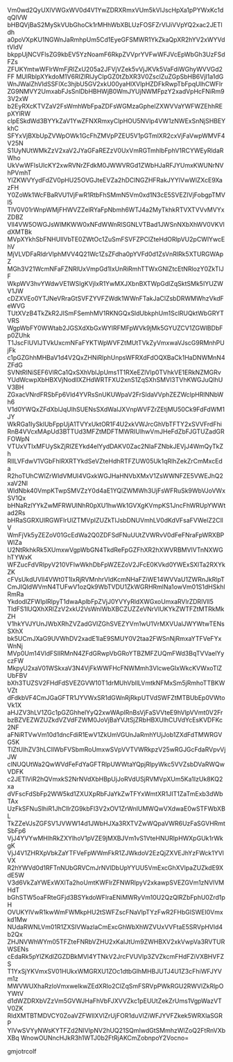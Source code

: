 Vm0wd2QyUXlVWGxWV0d4V1YwZDRXRmxVUm5kVlJscHpXa1pPYWxKc1dqQlVW
bHBQVjBaS2MySkVUbGhoCk1rMHhWbXBLUzFOSFZrVlJiVVpYQ2xac2JETldh
a0poVXpKU1NGWnJaRmhpUm5Cd1EyeGFSMWR1YkZkaQpXR2hYV2xWYVdtVldV
bkppUjNCVFlsZG9kbEV5YzNoamF6RkpZVVprYVFwWFJVcEpWbGh3UzFSdFZs
ZFUKYmtwWFlrWmFjRlZxU205a2JFVjVZek5vVjJKVk5VaFdiWGhyWVVGd2FF
MUlRblpXYkdoM1V6RlZlRlJyClpGZ0tZbXR3V0ZsclZuZGpSbHB6VjI1a1dG
WnJWalZhVldSSFlXc3hjbU5GV2xkU00yaHlXVlpHZDFkRwpTbFpqUlhCWFlr
ZG9NMVY2UmxabFJsSnlDbHBHWjB0WmJYUjNWMFpzY2xadVpHcFNiRm93V2xW
b2EyRXcKTVZaV2FsWmhWbFpaZDFsWGMzaGphelZXWVVaYWFWZEhhREpXYlRW
clpESkdWd3BYYkZaV1YwZFNXRmxyClpHOU5NVlp4VW1zNWExSnNjSHBEYkhC
SFYxVjBXbUpZVWpOWk1GcFhZMVpPZEU5V1pGTmlXR2cxVjFaVwpWMVF4V25N
S1UyNUtWMkZzV2xaV2JYaGFaREZzV0UxVmRGTmhlbFphV1RCYWEyRldaRWho
UkVwWFlsUlcKY2xwRVNrZFdkM0JWWVRGd1ZWbHJaRFJYUmxKWUNrNVhPVmhT
YlZKWVYydFdZV0pHU25OVGJteEVZa2hDClNGZHFRakJYYlVwWlZXcE9XazFH
Y0ZoWk1WcFBaRVU1VjFwR1RtbFhSMmN5Vm0xd1N3cE5SVEZIVjFobgpTMVl5
TlV0V01rWnpWMjFHWVZZelRYaFpNbmh6WTJ4a2MyTkhkRTVXTVVvMVYxZDBZ
Vll4VW5OWGJsWlMKWW0xNFdWWnRlSGNLVTBad1JWSnNXbXhWV0VKVldXMTBk
MVpXYkhSbFNHUllVbTE0ZWtOc1ZuSmFSVFZPClZteHdORlpVU2pCWlYwcEhV
MjVLVDFaRldrVlphMVV4Q21Wc1ZsZFdha0pYVFd0d1ZsVnRlRk5XTURGWApZ
MGh3V21WcmNFaFZNRlUxVmpGd1IxUnRiRmhTTWxGNlZtcEtNRlozY0ZkTlJF
WkpWV3hvYWdwVE1WSlgKVjIxR1YwMXJXbnBXTWpGdlZqSktSMk5IYUZWV1JW
cDZXVEo0YTJNeVRraGtSVFZYVFZWdk1WWnFTakJaClZsbDRWMWhzVkdFeWVG
TUtXVzB4TkZkR2JISmFSemhMV1RKNGQxSldUbkphUm1SclRUQktWbGRYTVRS
WgpWbFY0WWtab2JGSXdXbGxWYlRFMFpWVk9jMk5GYUZCV1ZGWlBDbFp0ZUhk
T1JscFlUVlJTVkUxcmNFaFYKTWpWVFZtMUtTVkZyVmxwaVJscG9RMnhPUjFk
c1pGZGhhMHBaV1d4V2QxZHNiRlphUnpsWFRXdFdOQXBaCk1HaDNWMnN4ZFdG
SVNtRlNiSEF6VlRCa1QxSXhVblJpUms1T1RXeEZlVlp0TVhkVE1ERkNZMGRv
YUdWcwpXbHBXVjNodllXZHdWRTFXU2xnS1ZqSXhSMVl3TVhKWGJuQlhUV3BH
ZGxacVNrdFRSbFp6Vld4YVRsSnUKUWpaV2FrSldaVVphZEZWclpHRlNNbWh6
V1d0YWQxZFdXblJqUlhSUENsSXdWalJXVnpWVFZrZEtjMU50Ck9FdFdWM1JY
WkRGa1IySklUbFppUjA1TVYxUktOR1F4U2xkVWJrcGhVbTFTY2xSVVFrdFhi
RnB4VVcxMApUd3BTTUd3MFZtMDFTMWRIUlhwVmJHeFdZbFJGTUZadGRFOWpN
VTUxVTIxMFUySkZjRlZEYkd4elYydDAKV0Zac2NIaFZNbkJEVjJ4WmQyTkZh
RllLVFdwV1VGbFhlRXRTYkdSeVZteHdhRTFZUW05Uk1qRlhZekZrCmMxcEda
R2hoTUhCWlZrWldVMUl4VGxkWGJHaHNVbXMxV1ZsWWNFZE5VWEJhQ2xaV2NI
WldNbk40VmpKTwpSMVZzY0d4aE1YQlZWMWh3UjFsWFRuSk9WbVJoVWxSV1Qx
bHNaRzlYYkZwMFRWUlNhR0pXU1hwWk1GVXgKVmpKS1JncFhWRUpYWWtad2Rs
bHRaSGRXUlRGWFlrUlZTMVpIZUZkTlJsbDNUVmhLV0dKdVFsaFVWelZ2CllV
WmFjVk5yZEZoV01GcEdWa2Q0ZDFSdFNuUUtZVWRvV0dFeFNraFpWRXBPWlZa
U2NtRkhkRk5XUmxwVgpWbGN4TkdReFpGZFhXR2hXWVRBMVlVTnNXWGhTYWxK
WFZucFdVRlpyV210VFIwWkhDbFpWZEZoV2JFcE0KVkd0YWExSXlTa2RXYkZK
cFVsUkdUVll4VWt0T1IxRjRVMnhrVldKcmNHaFZiWE14WVVaU1ZWRnJkRlpT
CmJIQldWVmN4TUFwV1ozQk9WbTVDU1ZkWGRHRmlNa1owVm01S1dHSkhlRmRa
YkdodlZFWlplRlpyT1dwaAplbFpZVjJ0YVYyRldXWGxoUmxaRVlrZDRlVll5
TldFS1lUQXhXRlZzV2xkU2VsWnlWbXBCZUZZeVNrVlUKYkZWTFZtMTRkMkZH
V1hkYVJYUnJWbXRhZVZadGVIZGhSVEZYVm1wU1VrMXVUalJWYWtwTENsSXhX
bk5UCmJXaG9UVWhDV2xadE1IaE9SMUY0V2taa2FWSnNjRmxaYTFVeFYxWnNj
MVp0Um14VldFSllRMnN4ZFdGRwpVbGRoYTBZMFZUQmFWd3BqTVVaelYyczFW
MkpyU2xaV01WSkxaV3N4VjFkWWFHcFNWMmh3VlcweGIxWkcKVWxoTlZUbFBV
bXh3TUZSV2FHdFdSVEZGVW10T1drMUhVbllLVmtkNFMxSm5jRmhoTTBKWVZt
dFdkbVF4CmJGaGFTR1JYVWxSR1dGWnRjRkpUTVdSWFZtMTBUbEp0VWtoVk1X
aHJZV3hLV1ZGc1pGZGhhelYyQ2xwWAplRnBsVjFaSVVteE9hVlpVVmt0V2Fr
bzBZVEZWZUZkdVZVdFZWM0JoVjBaYVJtSjZRbHBXUlhCUVdYcEsKVDFKc2NF
aFNiRTVwVm10d1dncFdiR1EwV1ZkUmVGUnJaRmhYUjJob1ZXdFdTMWRGVG5K
TlZtUlhZV3hLCllWbFVSbmRoUmxwSVpVVTVWRkpzV25wRGJGcFdaRVpvVjJW
clNUQUtWa2QwWVdFeFdYaGFTRlpUWWtaYQpjRlpyWkc5VVZsbDVaRWQwVDFK
c2JETlViR2hQVmxkS2NrNVdXbHBpUjJoRVdUSjRVMVpXUm5Ka1IzUk8KQ2xa
dVFscFdSbFp2WW5kd1ZXUXpRbFJaYkZwTFYxWmtXR1JIT1ZaTmExb3dWbTAx
UzFkSFNuSlhiR1JhCllrZG9kbFl3V2xOV1ZrWnlUMWQwVXdwaE0wSTFWbXBL
TkZZeVJsZGFSV1JVWW14d1JWbHJXa3RXTVZwWQpaVWR6UzFaSGVHRmtSbFp6
VjJ4YVYwMHlhRkZXYlhoV1pVZE9jMXBJVm1vS1VteHNURlpHWXpGUk1rWkgK
VjJ4V1ZHRXpVbkZaYTFVeFpWWmFkR1ZJWkdoV2EzQjZXVEJhYzFWck1YVlVX
R2hYWVd0d1RFTnNUbGRVCmJrNVlDbUpYYUU5VmExcGhXVlpaZUZkdE9XdE5W
V3d6VkZaYWExWXlTa2hoUmtKWFlrZFNWRlpyV2xkawpSVEZGVm1zNVlVMHdT
bGhSTW5oaFRteGFjd3BSYkdoWFlraENiMWRyVm10U2QzQlRZbFphU0Zrd1pH
OVUKYlVwR1kwWmFWMkpHU2tSWFZscFNaVlpTYzFwR2FHbGlSWEI0Vmxkd1Mw
NUdaRWNLVm01R1ZXSlVWazlaCmExcGhWbXhWZVUxVVFtaE5SRVpHVld4b2Qx
ZHJNVWhWYm05TFZteFNRbVZHU2xKalJtUm9ZWHBXV2xkVwpVa3RVTURWSENs
cEdaRk5pYlZKdlZGZDBkMVl4YTNkV2JrcFVUVlp3ZVZkcmFHdFZiVXBHVFZS
T1YxSjYKVmxSV01HUkxWMGRXU1ZOc1dtbGlhMHBJUTJ4U1Z3cFhiWFJYVm1z
MWVWUXhaRzloVmxwelkwZEdXRlo2ClZqSmFSRVpPWkRGU2RWVlZkRlpOYWtV
d1dWZDRXbVZzVm5GVWJHaFhVbFJXVVZkc1pEUUtZekZrUms1VgpWazVTV0ZK
RldXMTBTMDVCY0ZoaVZFWllXVlZrUjFOR1duVlZiWFJYVFZkek5WRXlaSGRP
YlVwSVYyNWsKYTFZd2NIVlpNV2hUQ21SQmIwdGtSMmhzWlZoQ2FtRnVXbXBq
WnowOUNncHJkR3h1WTJ0b2FtRjAKCmZobnpoY2Vocno=

gmjotrcolf
